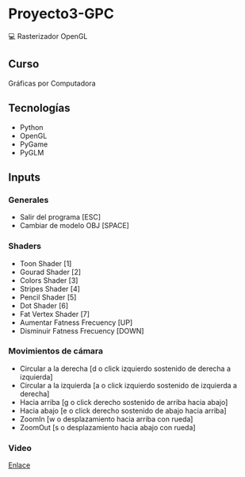 # Proyecto3-GPC
:computer: Rasterizador OpenGL
## Curso
Gráficas por Computadora
## Tecnologías
- Python
- OpenGL
- PyGame
- PyGLM
## Inputs
### Generales
- Salir del programa    [ESC]
- Cambiar de modelo OBJ [SPACE]
### Shaders
- Toon Shader       [1]
- Gourad Shader     [2]
- Colors Shader     [3]
- Stripes Shader    [4]
- Pencil Shader     [5]
- Dot Shader        [6]
- Fat Vertex Shader [7]
- Aumentar Fatness Frecuency  [UP]
- Disminuir Fatness Frecuency [DOWN]
### Movimientos de cámara
- Circular a la derecha   [d o click izquierdo sostenido de derecha a izquierda]
- Circular a la izquierda [a o click izquierdo sostenido de izquierda a derecha]
- Hacia arriba            [g o click derecho sostenido de arriba hacia abajo]
- Hacia abajo             [e o click derecho sostenido de abajo hacia arriba]
- ZoomIn                  [w o desplazamiento hacia arriba con rueda]
- ZoomOut                 [s o desplazamiento hacia abajo con rueda]
### Video
[Enlace](https://youtu.be/76RAQlYUdag)
